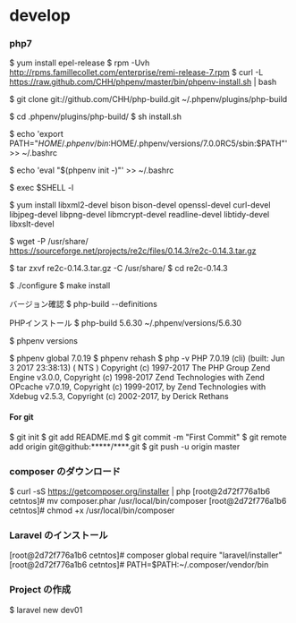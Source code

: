 # develop

### php7
$ yum install epel-release
$ rpm -Uvh http://rpms.famillecollet.com/enterprise/remi-release-7.rpm
$ curl -L https://raw.github.com/CHH/phpenv/master/bin/phpenv-install.sh | bash

$ git clone git://github.com/CHH/php-build.git ~/.phpenv/plugins/php-build

$ cd .phpenv/plugins/php-build/
$ sh install.sh

$ echo 'export PATH="$HOME/.phpenv/bin:$HOME/.phpenv/versions/7.0.0RC5/sbin:$PATH"' >> ~/.bashrc

$ echo 'eval "$(phpenv init -)"' >> ~/.bashrc


$ exec $SHELL -l

$ yum install libxml2-devel bison bison-devel openssl-devel curl-devel libjpeg-devel libpng-devel libmcrypt-devel readline-devel libtidy-devel libxslt-devel





$ wget -P /usr/share/ https://sourceforge.net/projects/re2c/files/0.14.3/re2c-0.14.3.tar.gz


$ tar zxvf re2c-0.14.3.tar.gz -C /usr/share/
$ cd re2c-0.14.3

$ ./configure
$ make install

バージョン確認
$ php-build --definitions

PHPインストール
$ php-build 5.6.30 ~/.phpenv/versions/5.6.30


$ phpenv versions

$ phpenv global 7.0.19
$ phpenv rehash
$ php -v
PHP 7.0.19 (cli) (built: Jun  3 2017 23:38:13) ( NTS )
Copyright (c) 1997-2017 The PHP Group
Zend Engine v3.0.0, Copyright (c) 1998-2017 Zend Technologies
    with Zend OPcache v7.0.19, Copyright (c) 1999-2017, by Zend Technologies
    with Xdebug v2.5.3, Copyright (c) 2002-2017, by Derick Rethans


#### For git
$ git init
$ git add README.md
$ git commit -m "First Commit"
$ git remote add origin git@github:*****/****.git
$ git push -u origin master


### composer のダウンロード
$ curl -sS https://getcomposer.org/installer | php
[root@2d72f776a1b6 cetntos]# mv composer.phar /usr/local/bin/composer
[root@2d72f776a1b6 cetntos]# chmod +x /usr/local/bin/composer


### Laravel のインストール
[root@2d72f776a1b6 cetntos]# composer global require "laravel/installer"
[root@2d72f776a1b6 cetntos]# PATH=$PATH:~/.composer/vendor/bin


### Project の作成
$ laravel new dev01

